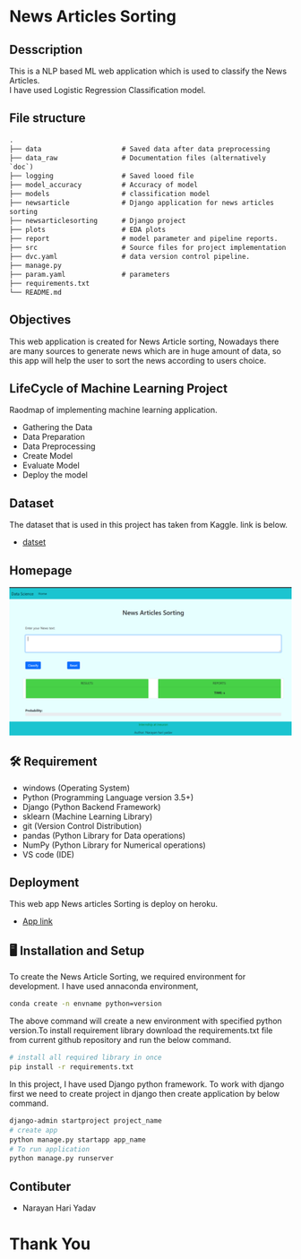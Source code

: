 # News Articles Sorting

## Desscription
This is a NLP based ML web application which is used to classify the News Articles. <br>
I have used Logistic Regression Classification model.

## File structure 

    .
    ├── data                    # Saved data after data preprocessing
    ├── data_raw                # Documentation files (alternatively `doc`)
    ├── logging                 # Saved looed file
    ├── model_accuracy          # Accuracy of model
    ├── models                  # classification model
    ├── newsarticle             # Django application for news articles sorting
    ├── newsarticlesorting      # Django project 
    ├── plots                   # EDA plots
    ├── report                  # model parameter and pipeline reports.
    ├── src                     # Source files for project implementation
    ├── dvc.yaml                # data version control pipeline.
    ├── manage.py                 
    ├── param.yaml              # parameters
    ├── requirements.txt
    └── README.md

## Objectives
This web application is created for News Article sorting, Nowadays there are many sources to generate news which are in huge amount of data, so this app will help the user to sort the news according to users choice.

## LifeCycle of Machine Learning Project
Raodmap of implementing machine learning application.
- Gathering the Data
- Data Preparation
- Data Preprocessing
- Create Model
- Evaluate Model
- Deploy the model

## Dataset
The dataset that is used in this project has taken from Kaggle. link is below.
- [datset](https://www.kaggle.com/c/learn-ai-bbc/data)

## Homepage
![homepage](plots/homepage/homepage.png)

## :hammer_and_wrench: Requirement
* windows (Operating System)
* Python (Programming Language version 3.5+)
* Django (Python Backend Framework)
* sklearn (Machine Learning Library)
* git (Version Control Distribution)
* pandas (Python Library for Data operations)
* NumPy (Python Library for Numerical operations)
* VS code (IDE)


## Deployment
This web app News articles Sorting is deploy on heroku.
- [App link](https://nasorting.herokuapp.com)


## :desktop_computer: Installation and Setup
To create the News Article Sorting, 
we required environment for development. 
I have used annaconda environment,

```bash
conda create -n envname python=version
```
The above command will create a new environment with specified 
python version.To install requirement library download the requirements.txt file from
current github repository and run the below command. 
```bash
# install all required library in once 
pip install -r requirements.txt
```
In this project, I have used Django python framework. To work with django first we need to create 
project in django then create application by below command.
```bash
django-admin startproject project_name
# create app 
python manage.py startapp app_name
# To run application 
python manage.py runserver 
```

## Contibuter
- Narayan Hari Yadav

# Thank You

